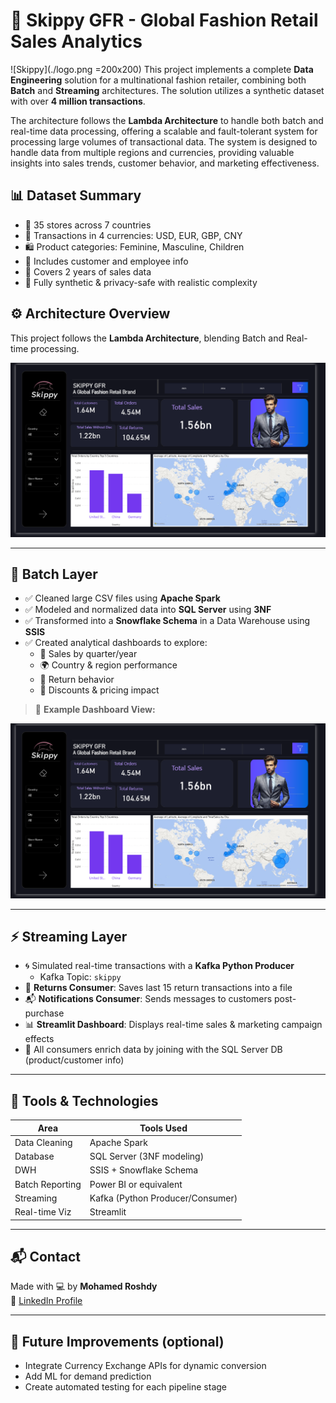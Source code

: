 # 🧵 Skippy GFR - Global Fashion Retail Sales Analytics
![Skippy](./logo.png =200x200)
This project implements a complete **Data Engineering** solution for a multinational fashion retailer, combining both **Batch** and **Streaming** architectures. The solution utilizes a synthetic dataset with over **4 million transactions**.

The architecture follows the **Lambda Architecture** to handle both batch and real-time data processing, offering a scalable and fault-tolerant system for processing large volumes of transactional data. The system is designed to handle data from multiple regions and currencies, providing valuable insights into sales trends, customer behavior, and marketing effectiveness.

## 📊 Dataset Summary

- 🏪 35 stores across 7 countries  
- 💱 Transactions in 4 currencies: USD, EUR, GBP, CNY  
- 🛍️ Product categories: Feminine, Masculine, Children  
- 👥 Includes customer and employee info  
- 📅 Covers 2 years of sales data  
- 🔐 Fully synthetic & privacy-safe with realistic complexity

## ⚙️ Architecture Overview

This project follows the **Lambda Architecture**, blending Batch and Real-time processing.

![Data Pipeline](./DashBoardBatch1.png) 

---

## 🧱 Batch Layer

- ✅ Cleaned large CSV files using **Apache Spark**
- ✅ Modeled and normalized data into **SQL Server** using **3NF**
- ✅ Transformed into a **Snowflake Schema** in a Data Warehouse using **SSIS**
- ✅ Created analytical dashboards to explore:
  - 📅 Sales by quarter/year
  - 🌍 Country & region performance
  - 🔁 Return behavior
  - 🎯 Discounts & pricing impact

> 📸 **Example Dashboard View:**

![Batch Dashboard](./DashBoardBatch1.png) 

---

## ⚡ Streaming Layer

- 🌀 Simulated real-time transactions with a **Kafka Python Producer**
  - Kafka Topic: `skippy`
- 🧾 **Returns Consumer**: Saves last 15 return transactions into a file
- 📬 **Notifications Consumer**: Sends messages to customers post-purchase
- 📊 **Streamlit Dashboard**: Displays real-time sales & marketing campaign effects
- 🔄 All consumers enrich data by joining with the SQL Server DB (product/customer info)

---

## 🧰 Tools & Technologies

| Area             | Tools Used                            |
|------------------|----------------------------------------|
| Data Cleaning    | Apache Spark                           |
| Database         | SQL Server (3NF modeling)              |
| DWH              | SSIS + Snowflake Schema                |
| Batch Reporting  | Power BI or equivalent                 |
| Streaming        | Kafka (Python Producer/Consumer)       |
| Real-time Viz    | Streamlit                              |


---

## 📬 Contact

Made with 💻 by **Mohamed Roshdy**  
🔗 [LinkedIn Profile](https://www.linkedin.com/in/MohamedARoshdy)

---

## 🔮 Future Improvements (optional)

- Integrate Currency Exchange APIs for dynamic conversion
- Add ML for demand prediction
- Create automated testing for each pipeline stage


